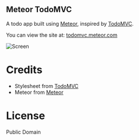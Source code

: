 Meteor TodoMVC
---------------

A todo app built using [Meteor](http://meteor.com), inspired by [TodoMVC](https://github.com/addyosmani/todomvc).

You can view the site at: [todomvc.meteor.com](http://todomvc.meteor.com)

![Screen](http://f.cl.ly/items/15022c3Q0u260c3e1Y1G/%E8%9E%A2%E5%B9%95%E5%BF%AB%E7%85%A7%202012-04-14%20%E4%B8%8B%E5%8D%8812.13.12.png)

Credits
=======

- Stylesheet from [TodoMVC](https://github.com/addyosmani/todomvc)
- Meteor from [Meteor](http://meteor.com)

License
=======

Public Domain

